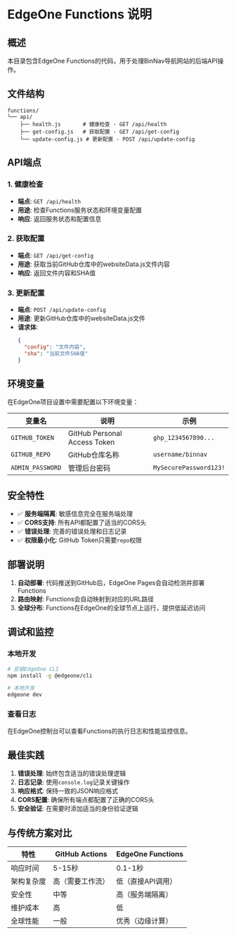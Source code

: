 # EdgeOne Functions 说明

## 概述

本目录包含EdgeOne Functions的代码，用于处理BinNav导航网站的后端API操作。

## 文件结构

```
functions/
└── api/
    ├── health.js       # 健康检查 - GET /api/health
    ├── get-config.js   # 获取配置 - GET /api/get-config
    └── update-config.js # 更新配置 - POST /api/update-config
```

## API端点

### 1. 健康检查
- **端点**: `GET /api/health`
- **用途**: 检查Functions服务状态和环境变量配置
- **响应**: 返回服务状态和配置信息

### 2. 获取配置
- **端点**: `GET /api/get-config`  
- **用途**: 获取当前GitHub仓库中的websiteData.js文件内容
- **响应**: 返回文件内容和SHA值

### 3. 更新配置
- **端点**: `POST /api/update-config`
- **用途**: 更新GitHub仓库中的websiteData.js文件
- **请求体**: 
  ```json
  {
    "config": "文件内容",
    "sha": "当前文件SHA值"
  }
  ```

## 环境变量

在EdgeOne项目设置中需要配置以下环境变量：

| 变量名 | 说明 | 示例 |
|--------|------|------|
| `GITHUB_TOKEN` | GitHub Personal Access Token | `ghp_1234567890...` |
| `GITHUB_REPO` | GitHub仓库名称 | `username/binnav` |
| `ADMIN_PASSWORD` | 管理后台密码 | `MySecurePassword123!` |

## 安全特性

- ✅ **服务端隔离**: 敏感信息完全在服务端处理
- ✅ **CORS支持**: 所有API都配置了适当的CORS头
- ✅ **错误处理**: 完善的错误处理和日志记录
- ✅ **权限最小化**: GitHub Token只需要`repo`权限

## 部署说明

1. **自动部署**: 代码推送到GitHub后，EdgeOne Pages会自动检测并部署Functions
2. **路由映射**: Functions会自动映射到对应的URL路径
3. **全球分布**: Functions在EdgeOne的全球节点上运行，提供低延迟访问

## 调试和监控

### 本地开发
```bash
# 安装EdgeOne CLI
npm install -g @edgeone/cli

# 本地开发
edgeone dev
```

### 查看日志
在EdgeOne控制台可以查看Functions的执行日志和性能监控信息。

## 最佳实践

1. **错误处理**: 始终包含适当的错误处理逻辑
2. **日志记录**: 使用`console.log`记录关键操作
3. **响应格式**: 保持一致的JSON响应格式
4. **CORS配置**: 确保所有端点都配置了正确的CORS头
5. **安全验证**: 在需要时添加适当的身份验证逻辑

## 与传统方案对比

| 特性 | GitHub Actions | EdgeOne Functions |
|------|----------------|-------------------|
| 响应时间 | 5-15秒 | 0.1-1秒 |
| 架构复杂度 | 高（需要工作流） | 低（直接API调用） |
| 安全性 | 中等 | 高（服务端隔离） |
| 维护成本 | 高 | 低 |
| 全球性能 | 一般 | 优秀（边缘计算） | 